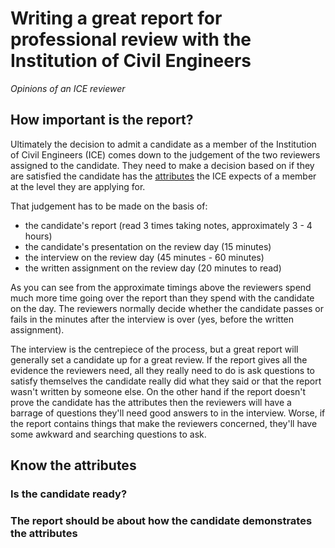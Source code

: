 # Writing a great report for professional review with the Institution of Civil Engineers   

*Opinions of an ICE reviewer*  

## How important is the report?

Ultimately the decision to admit a candidate as a member of the Institution of Civil
Engineers (ICE) comes down to the judgement of the two reviewers assigned to the 
candidate. 
They need to make a decision based on if they are satisfied the candidate has the 
[attributes](https://www.ice.org.uk/membership/attributes-for-professionally-qualified-membership) the ICE expects of a member at the level they are applying for.  

That judgement has to be made on the basis of:

* the candidate's report (read 3 times taking notes, approximately 3 - 4 hours)  
* the candidate's presentation on the review day (15 minutes)  
* the interview on the review day (45 minutes - 60 minutes)  
* the written assignment on the review day (20 minutes to read)  

As you can see from the approximate timings above the reviewers spend much more time
going over the report than they spend with the candidate on the day. The reviewers 
normally decide whether the candidate passes or fails in the minutes after the 
interview is over (yes, before the written assignment). 

The interview is the centrepiece of the process, but a great report will generally set a 
candidate up for a great review. If the report gives all the evidence the reviewers 
need, all they really need to do is ask questions to satisfy themselves the candidate
really did what they said or that the report wasn't written by someone else. On the 
other hand if the report doesn't prove the candidate has the attributes then the reviewers will have a barrage of questions they'll need good answers to in the interview. Worse, if the report contains things that make the reviewers concerned, they'll have some awkward and searching questions to ask.

## Know the attributes    

### Is the candidate ready?  

### The report should be about how the candidate demonstrates the attributes
